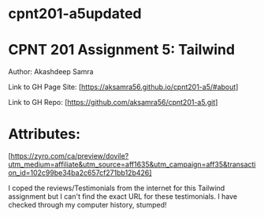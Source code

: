# cpnt201-a5updated

# CPNT 201 Assignment 5: Tailwind

Author: Akashdeep Samra

Link to GH Page Site:
[https://aksamra56.github.io/cpnt201-a5/#about]

Link to GH Repo:
[https://github.com/aksamra56/cpnt201-a5.git]

# Attributes:
[https://zyro.com/ca/preview/dovile?utm_medium=affiliate&utm_source=aff1635&utm_campaign=aff35&transaction_id=102c99be34ba2c657cf271bb12b426]

I coped the reviews/Testimonials from the internet for this Tailwind assignment but I can't find the exact URL for these testimonials. I have checked through my computer history, stumped!
